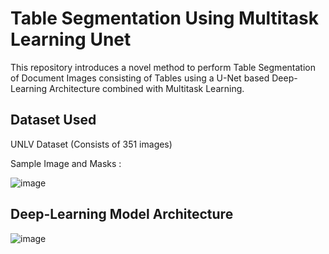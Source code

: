 # Table Segmentation Using Multitask Learning Unet

This repository introduces a novel method to perform Table Segmentation of Document Images consisting of Tables using a U-Net based Deep-Learning Architecture combined with Multitask Learning.

## Dataset Used

UNLV Dataset (Consists of 351 images)

Sample Image and Masks :

![image](https://user-images.githubusercontent.com/65908705/139569848-f76d684e-a4e1-444b-9953-3f34fa365d1c.png)


## Deep-Learning Model Architecture

![image](https://user-images.githubusercontent.com/65908705/139569899-a9e2f421-3f79-4261-9b20-e46258f1758d.png)
